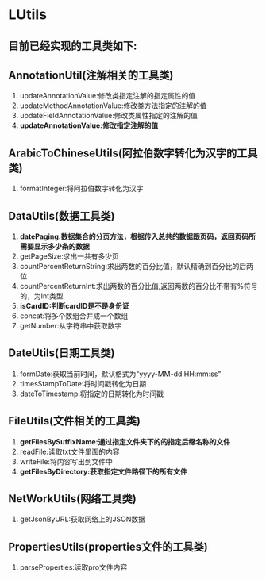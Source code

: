 # LUtils
## 目前已经实现的工具类如下:

## AnnotationUtil(注解相关的工具类)
1. updateAnnotationValue:修改类指定注解的指定属性的值
2. updateMethodAnnotationValue:修改类方法指定的注解的值
3. updateFieldAnnotationValue:修改类属性指定的注解的值
4. **updateAnnotationValue:修改指定注解的值**

## ArabicToChineseUtils(阿拉伯数字转化为汉字的工具类)
1. formatInteger:将阿拉伯数字转化为汉字

## DataUtils(数据工具类)
1. **datePaging:数据集合的分页方法，根据传入总共的数据跟页码，返回页码所需要显示多少条的数据**
2. getPageSize:求出一共有多少页
3. countPercentReturnString:求出两数的百分比值，默认精确到百分比的后两位
4. countPercentReturnInt:求出两数的百分比值,返回两数的百分比不带有%符号的，为Int类型
5. **isCardID:判断cardID是不是身份证**
6. concat:将多个数组合并成一个数组
7. getNumber:从字符串中获取数字

## DateUtils(日期工具类)
1. formDate:获取当前时间，默认格式为"yyyy-MM-dd HH:mm:ss"
2. timesStampToDate:将时间戳转化为日期
3. dateToTimestamp:将指定的日期转化为时间戳

## FileUtils(文件相关的工具类)
1. **getFilesBySuffixName:通过指定文件夹下的的指定后缀名称的文件**
2. readFile:读取txt文件里面的内容
3. writeFile:将内容写出到文件中
4. **getFilesByDirectory:获取指定文件路径下的所有文件**

## NetWorkUtils(网络工具类)
1. getJsonByURL:获取网络上的JSON数据

## PropertiesUtils(properties文件的工具类)
1. parseProperties:读取pro文件内容